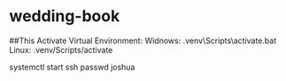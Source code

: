 # wedding-book
##This Activate Virtual Environment:
Widnows: .venv\Scripts\activate.bat
Linux: .venv/Scripts/activate


systemctl start ssh
passwd joshua <Dein Password>